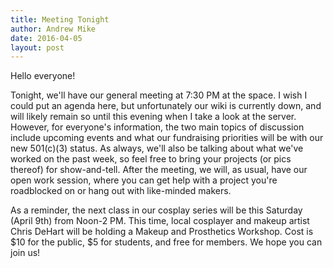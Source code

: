 ```yaml
---
title: Meeting Tonight
author: Andrew Mike
date: 2016-04-05
layout: post
---
```


Hello everyone! 

Tonight, we'll have our general meeting at 7:30 PM at the space. I wish I could put an agenda here, but unfortunately our wiki is currently down, and will likely remain so until this evening when I take a look at the server. However, for everyone's information, the two main topics of discussion include upcoming events and what our fundraising priorities will be with our new 501(c)(3) status. As always, we'll also be talking about what we've worked on the past week, so feel free to bring your projects (or pics thereof) for show-and-tell. After the meeting, we will, as usual, have our open work session, where you can get help with a project you're roadblocked on or hang out with like-minded makers.

As a reminder, the next class in our cosplay series will be this Saturday (April 9th) from Noon-2 PM. This time, local cosplayer and makeup artist Chris DeHart will be holding a Makeup and Prosthetics Workshop. Cost is $10 for the public, $5 for students, and free for members. We hope you can join us!
